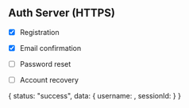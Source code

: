 ## Auth Server (HTTPS)
- [x] Registration

- [x] Email confirmation

- [ ] Password reset

- [ ] Account recovery


{
    status: "success",
    data: {
        username: ,
        sessionId: 
    }
}